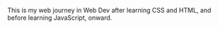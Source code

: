This is my web journey in Web Dev after learning CSS and HTML, and before learning JavaScript, onward. 
